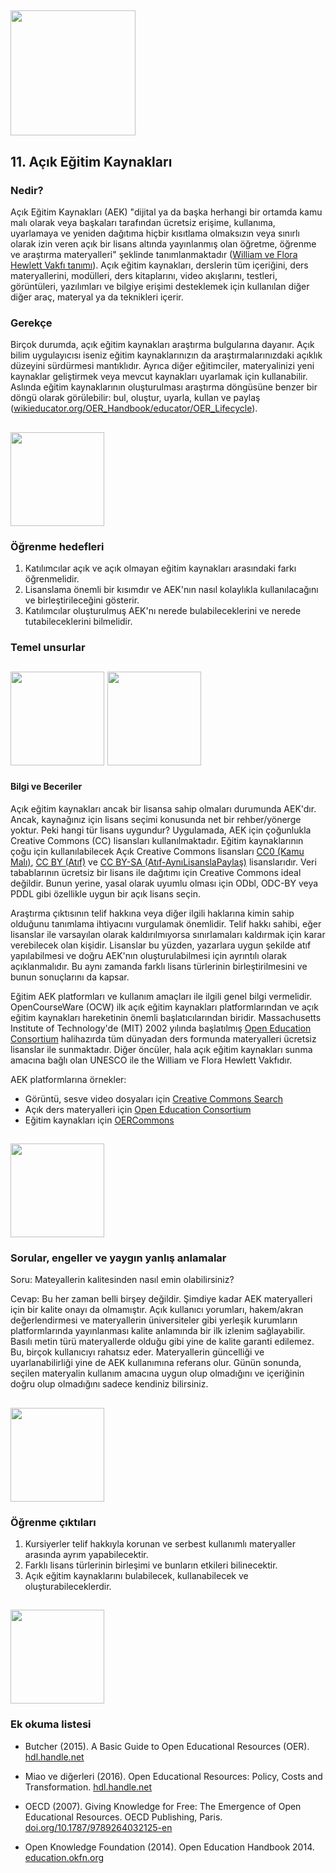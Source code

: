 ## <img src="/Images/Icons/open_education.png" width="200" height="200" />
## 11. Açık Eğitim Kaynakları

### Nedir?

Açık Eğitim Kaynakları (AEK) "dijital ya da başka herhangi bir ortamda kamu malı olarak veya başkaları tarafından ücretsiz erişime, kullanıma, uyarlamaya ve yeniden dağıtıma hiçbir kısıtlama olmaksızın veya sınırlı olarak izin veren açık bir lisans altında yayınlanmış olan öğretme, öğrenme ve araştırma materyalleri" şeklinde tanımlanmaktadır ([William ve Flora Hewlett Vakfı tanımı](https://www.hewlett.org/strategy/open-educational-resources/)). Açık eğitim kaynakları, derslerin tüm içeriğini, ders materyallerini, modülleri, ders kitaplarını, video akışlarını, testleri, görüntüleri, yazılımları ve bilgiye erişimi desteklemek için kullanılan diğer diğer araç, materyal ya da teknikleri içerir.

### Gerekçe

Birçok durumda, açık eğitim kaynakları araştırma bulgularına dayanır. Açık bilim uygulayıcısı iseniz eğitim kaynaklarınızın da araştırmalarınızdaki açıklık düzeyini sürdürmesi mantıklıdır. Ayrıca diğer eğitimciler, materyalinizi yeni kaynaklar geliştirmek veya mevcut kaynakları uyarlamak için kullanabilir. Aslında eğitim kaynaklarının oluşturulması araştırma döngüsüne benzer bir döngü olarak görülebilir: bul, oluştur, uyarla, kullan ve paylaş ([wikieducator.org/OER_Handbook/educator/OER_Lifecycle](http://wikieducator.org/OER_Handbook/educator/OER_Lifecycle)).

## <img src="/Images/Icons/finish.png" width="150" height="150" />
### Öğrenme hedefleri

1. Katılımcılar açık ve açık olmayan eğitim kaynakları arasındaki farkı öğrenmelidir. 
2. Lisanslama önemli bir kısımdır ve AEK'nın nasıl kolaylıkla kullanılacağını ve birleştirileceğini gösterir.
3. Katılımcılar oluşturulmuş AEK'nı nerede bulabileceklerini ve nerede tutabileceklerini bilmelidir.

### Temel unsurlar
## <img src="/Images/Icons/brain.png" width="150" height="150" /> <img src="/Images/Icons/gears.png" width="150" height="150" />
#### Bilgi ve Beceriler

Açık eğitim kaynakları ancak bir lisansa sahip olmaları durumunda AEK'dır. Ancak, kaynağınız için lisans seçimi konusunda net bir rehber/yönerge yoktur. Peki hangi tür lisans uygundur? Uygulamada, AEK için çoğunlukla Creative Commons (CC) lisansları kullanılmaktadır.
Eğitim kaynaklarının çoğu için kullanılabilecek Açık Creative Commons lisansları [CC0 (Kamu Malı)](https://creativecommons.org/publicdomain/zero/1.0/), [CC BY (Atıf)](https://creativecommons.org/licenses/by/4.0/) ve [CC BY-SA (Atıf-AynıLisanslaPaylaş)](https://creativecommons.org/licenses/by-sa/4.0/) lisanslarıdır. Veri tabablarının ücretsiz bir lisans ile dağıtımı için Creative Commons ideal değildir. Bunun yerine, yasal olarak uyumlu olması için ODbl, ODC-BY veya PDDL gibi özellikle uygun bir açık lisans seçin. 

Araştırma çıktısının telif hakkına veya diğer ilgili haklarına kimin sahip olduğunu tanımlama ihtiyacını vurgulamak önemlidir. Telif hakkı sahibi, eğer lisanslar ile varsayılan olarak kaldırılmıyorsa sınırlamaları kaldırmak için karar verebilecek olan kişidir. Lisanslar bu yüzden, yazarlara uygun şekilde atıf yapılabilmesi ve doğru AEK'nın oluşturulabilmesi için ayrıntılı olarak açıklanmalıdır. Bu aynı zamanda farklı lisans türlerinin birleştirilmesini ve bunun sonuçlarını da kapsar.

Eğitim AEK platformları ve kullanım amaçları ile ilgili genel bilgi vermelidir. OpenCourseWare (OCW) ilk açık eğitim kaynakları platformlarından ve açık eğitim kaynakları hareketinin önemli başlatıcılarından biridir. Massachusetts Institute of Technology'de (MIT) 2002 yılında başlatılmış [Open Education Consortium](http://www.oeconsortium.org) halihazırda tüm dünyadan ders formunda materyalleri ücretsiz lisanslar ile sunmaktadır. Diğer öncüler, hala açık eğitim kaynakları sunma amacına bağlı olan UNESCO ile the William ve Flora Hewlett Vakfıdır.

AEK platformlarına örnekler:

- Görüntü, sesve video dosyaları için [Creative Commons Search](https://search.creativecommons.org/)
- Açık ders materyalleri için [Open Education Consortium](http://www.oeconsortium.org)
- Eğitim kaynakları için [OERCommons](https://www.oercommons.org/)

## <img src="/Images/Icons/questions.png" width="150" height="150" />
### Sorular, engeller ve yaygın yanlış anlamalar

Soru: Mateyallerin kalitesinden nasıl emin olabilirsiniz?

Cevap: Bu her zaman belli birşey değildir. Şimdiye kadar AEK materyalleri için bir kalite onayı da olmamıştır. Açık kullanıcı yorumları, hakem/akran değerlendirmesi ve materyallerin üniversiteler gibi yerleşik kurumların platformlarında yayınlanması kalite anlamında bir ilk izlenim sağlayabilir. Basılı metin türü materyallerde olduğu gibi  yine de kalite garanti edilemez. Bu, birçok kullanıcıyı rahatsız eder. Materyallerin güncelliği ve uyarlanabilirliği yine de AEK kullanımına referans olur. Günün sonunda, seçilen materyalin kullanım amacına uygun olup olmadığını ve içeriğinin doğru olup olmadığını sadece kendiniz bilirsiniz.

## <img src="/Images/Icons/output.png" width="150" height="150" />
### Öğrenme çıktıları

1. Kursiyerler telif hakkıyla korunan ve serbest kullanımlı materyaller arasında ayrım yapabilecektir.
2. Farklı lisans türlerinin birleşimi ve bunların etkileri bilinecektir.
3. Açık eğitim kaynaklarını bulabilecek, kullanabilecek ve oluşturabileceklerdir.

## <img src="/Images/Icons/magnifying_glass.png" width="150" height="150" />
### Ek okuma listesi

* Butcher (2015). A Basic Guide to Open Educational Resources (OER). [hdl.handle.net](http://hdl.handle.net/11599/36)

* Miao ve diğerleri (2016). Open Educational Resources: Policy, Costs and Transformation. [hdl.handle.net](http://hdl.handle.net/11599/2306)

* OECD (2007). Giving Knowledge for Free: The Emergence of Open Educational Resources. OECD Publishing, Paris. [doi.org/10.1787/9789264032125-en](http://dx.doi.org/10.1787/9789264032125-en)

* Open Knowledge Foundation (2014). Open Education Handbook 2014. [education.okfn.org](https://education.okfn.org/handbooks/handbook/)
